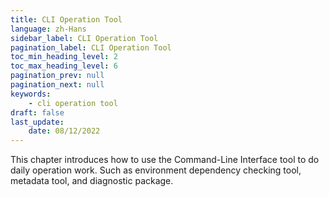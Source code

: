 ```yaml
---
title: CLI Operation Tool
language: zh-Hans
sidebar_label: CLI Operation Tool
pagination_label: CLI Operation Tool
toc_min_heading_level: 2
toc_max_heading_level: 6
pagination_prev: null
pagination_next: null
keywords:
    - cli operation tool
draft: false
last_update:
    date: 08/12/2022
---
```


This chapter introduces how to use the Command-Line Interface tool to do daily operation work. Such as environment dependency checking tool, metadata tool, and diagnostic package.
